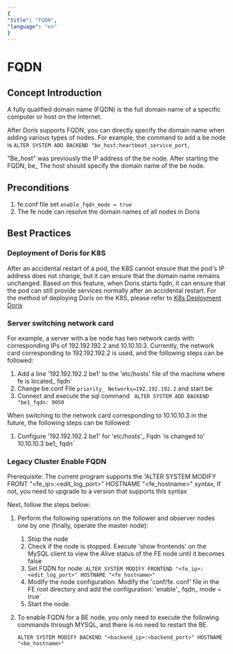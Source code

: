 ```yaml
---
{
"title": "FQDN",
"language": "en"
}
---
```


<!--
Licensed to the Apache Software Foundation (ASF) under one
or more contributor license agreements.  See the NOTICE file
distributed with this work for additional information
regarding copyright ownership.  The ASF licenses this file
to you under the Apache License, Version 2.0 (the
"License"); you may not use this file except in compliance
with the License.  You may obtain a copy of the License at

  http://www.apache.org/licenses/LICENSE-2.0

Unless required by applicable law or agreed to in writing,
software distributed under the License is distributed on an
"AS IS" BASIS, WITHOUT WARRANTIES OR CONDITIONS OF ANY
KIND, either express or implied.  See the License for the
specific language governing permissions and limitations
under the License.
-->

# FQDN

## Concept Introduction

 

A fully qualified domain name (FQDN) is the full domain name of a specific computer or host on the Internet.

After Doris supports FQDN, you can directly specify the domain name when adding various types of nodes. For example, the command to add a be node is `ALTER SYSTEM ADD BACKEND "be_host:heartbeat_service_port`,

"Be_host" was previously the IP address of the be node. After starting the FQDN, be_ The host should specify the domain name of the be node.

## Preconditions

1. fe.conf file set `enable_fqdn_mode = true`
2. The fe node can resolve the domain names of all nodes in Doris

## Best Practices

### Deployment of Doris for K8S

After an accidental restart of a pod, the K8S cannot ensure that the pod's IP address does not change, but it can ensure that the domain name remains unchanged. Based on this feature, when Doris starts fqdn, it can ensure that the pod can still provide services normally after an accidental restart.
For the method of deploying Doris on the K8S, please refer to [K8s Deployment Doris](../../install/k8s-deploy.md)

### Server switching network card

For example, a server with a be node has two network cards with corresponding IPs of 192.192.192.2 and 10.10.10.3. Currently, the network card corresponding to 192.192.192.2 is used, and the following steps can be followed:

1. Add a line '192.192.192.2 be1' to the 'etc/hosts' file of the machine where fe is located_ fqdn`
2. Change be.conf File ` priority_ Networks=192.192.192.2 ` and start be
3. Connect and execute the sql command ` ALTER SYSTEM ADD BACKEND "be1_fqdn: 9050`

When switching to the network card corresponding to 10.10.10.3 in the future, the following steps can be followed:

1. Configure '192.192.192.2 be1' for 'etc/hosts'_ Fqdn 'is changed to' 10.10.10.3 be1_ fqdn`

### Legacy Cluster Enable FQDN

Prerequisite: The current program supports the 'ALTER SYSTEM MODIFY FRONT "<fe_ip>:<edit_log_port>" HOSTNAME "<fe_hostname>" syntax,
If not, you need to upgrade to a version that supports this syntax

Next, follow the steps below:

1. Perform the following operations on the follower and observer nodes one by one (finally, operate the master node):

    1. Stop the node
    2. Check if the node is stopped. Execute 'show frontends' on the MySQL client to view the Alive status of the FE node until it becomes false
    3. Set FQDN for node: `ALTER SYSTEM MODIFY FRONTEND "<fe_ip>:<edit_log_port>" HOSTNAME "<fe_hostname>"`
    4. Modify the node configuration. Modify the 'conf/fe. conf' file in the FE root directory and add the configuration: 'enable'_ fqdn_ mode = true`
    5. Start the node.
    
2. To enable FQDN for a BE node, you only need to execute the following commands through MYSQL, and there is no need to restart the BE.

   `ALTER SYSTEM MODIFY BACKEND "<backend_ip>:<backend_port>" HOSTNAME "<be_hostname>"`


